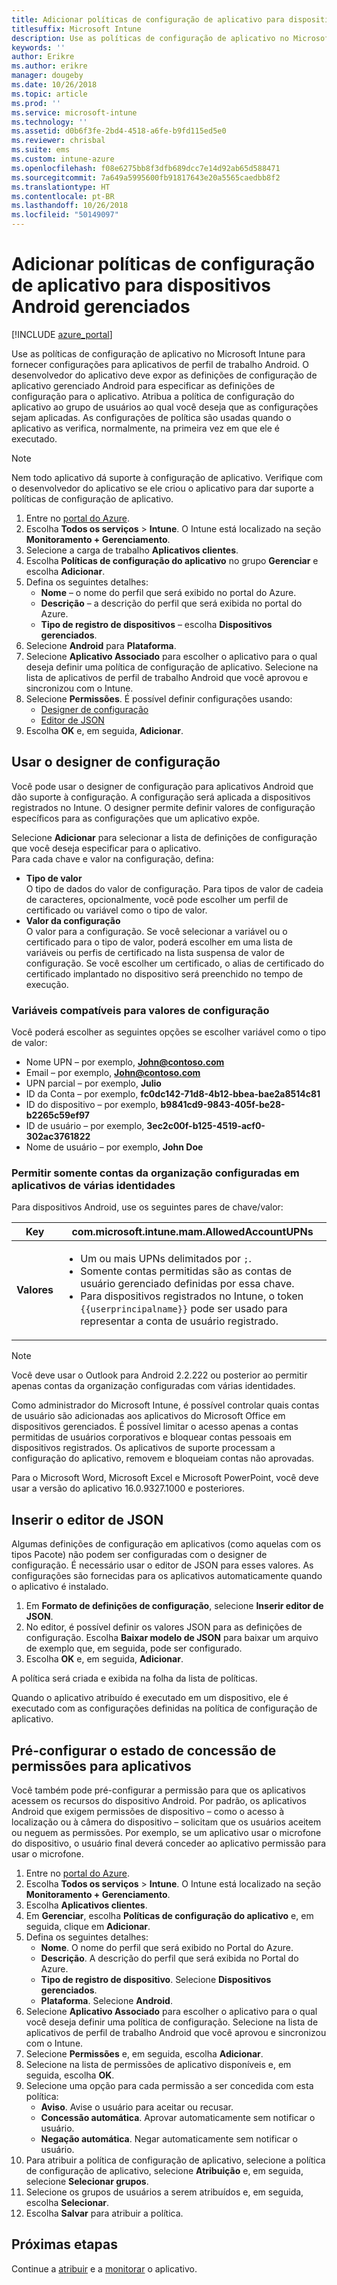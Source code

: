 ```yaml
---
title: Adicionar políticas de configuração de aplicativo para dispositivos Android gerenciados
titlesuffix: Microsoft Intune
description: Use as políticas de configuração de aplicativo no Microsoft Intune para fornecer configurações quando os usuários executarem um aplicativo de perfil de trabalho Android.
keywords: ''
author: Erikre
ms.author: erikre
manager: dougeby
ms.date: 10/26/2018
ms.topic: article
ms.prod: ''
ms.service: microsoft-intune
ms.technology: ''
ms.assetid: d0b6f3fe-2bd4-4518-a6fe-b9fd115ed5e0
ms.reviewer: chrisbal
ms.suite: ems
ms.custom: intune-azure
ms.openlocfilehash: f08e6275bb8f3dfb689dcc7e14d92ab65d588471
ms.sourcegitcommit: 7a649a5995600fb91817643e20a5565caedbb8f2
ms.translationtype: HT
ms.contentlocale: pt-BR
ms.lasthandoff: 10/26/2018
ms.locfileid: "50149097"
---
```

# <a name="add-app-configuration-policies-for-managed-android-devices"></a>Adicionar políticas de configuração de aplicativo para dispositivos Android gerenciados

[!INCLUDE [azure_portal](./includes/azure_portal.md)]

Use as políticas de configuração de aplicativo no Microsoft Intune para fornecer configurações para aplicativos de perfil de trabalho Android. O desenvolvedor do aplicativo deve expor as definições de configuração de aplicativo gerenciado Android para especificar as definições de configuração para o aplicativo. Atribua a política de configuração do aplicativo ao grupo de usuários ao qual você deseja que as configurações sejam aplicadas.  As configurações de política são usadas quando o aplicativo as verifica, normalmente, na primeira vez em que ele é executado.

> [!Note]  
> Nem todo aplicativo dá suporte à configuração de aplicativo. Verifique com o desenvolvedor do aplicativo se ele criou o aplicativo para dar suporte a políticas de configuração de aplicativo.

1. Entre no [portal do Azure](https://portal.azure.com).
2. Escolha **Todos os serviços** > **Intune**. O Intune está localizado na seção **Monitoramento + Gerenciamento**.
3. Selecione a carga de trabalho **Aplicativos clientes**.
4. Escolha **Políticas de configuração do aplicativo** no grupo **Gerenciar** e escolha **Adicionar**.
5. Defina os seguintes detalhes:
    - **Nome** – o nome do perfil que será exibido no portal do Azure.
    - **Descrição** – a descrição do perfil que será exibida no portal do Azure.
    - **Tipo de registro de dispositivos** – escolha **Dispositivos gerenciados**.
6. Selecione **Android** para **Plataforma**.
7. Selecione **Aplicativo Associado** para escolher o aplicativo para o qual deseja definir uma política de configuração de aplicativo. Selecione na lista de aplicativos de perfil de trabalho Android que você aprovou e sincronizou com o Intune.
8. Selecione **Permissões**. É possível definir configurações usando:
    - [Designer de configuração](#Use-the-configuration-designer)
    - [Editor de JSON](#Enter-the-JSON-editor)
9. Escolha **OK** e, em seguida, **Adicionar**.

## <a name="use-the-configuration-designer"></a>Usar o designer de configuração

Você pode usar o designer de configuração para aplicativos Android que dão suporte à configuração. A configuração será aplicada a dispositivos registrados no Intune. O designer permite definir valores de configuração específicos para as configurações que um aplicativo expõe.

Selecione **Adicionar** para selecionar a lista de definições de configuração que você deseja especificar para o aplicativo.  
Para cada chave e valor na configuração, defina:

  - **Tipo de valor**  
    O tipo de dados do valor de configuração. Para tipos de valor de cadeia de caracteres, opcionalmente, você pode escolher um perfil de certificado ou variável como o tipo de valor.
  - **Valor da configuração**  
    O valor para a configuração. Se você selecionar a variável ou o certificado para o tipo de valor, poderá escolher em uma lista de variáveis ou perfis de certificado na lista suspensa de valor de configuração.  Se você escolher um certificado, o alias de certificado do certificado implantado no dispositivo será preenchido no tempo de execução.
    
### <a name="supported-variables-for-configuration-values"></a>Variáveis compatíveis para valores de configuração

Você poderá escolher as seguintes opções se escolher variável como o tipo de valor:
- Nome UPN – por exemplo, **John@contoso.com**
- Email – por exemplo, **John@contoso.com**
- UPN parcial – por exemplo, **Julio**
- ID da Conta – por exemplo, **fc0dc142-71d8-4b12-bbea-bae2a8514c81**
- ID do dispositivo – por exemplo, **b9841cd9-9843-405f-be28-b2265c59ef97**
- ID de usuário – por exemplo, **3ec2c00f-b125-4519-acf0-302ac3761822**
- Nome de usuário – por exemplo, **John Doe**

### <a name="allow-only-configured-organization-accounts-in-multi-identity-apps"></a>Permitir somente contas da organização configuradas em aplicativos de várias identidades 

Para dispositivos Android, use os seguintes pares de chave/valor:

| **Key** | com.microsoft.intune.mam.AllowedAccountUPNs |
|--------|-------------------------------------------------------------------------------------------------------------------------------------------------------------------------------------------------------------------------------|
| **Valores** | <ul><li>Um ou mais UPNs delimitados por <code>;</code>.</li><li>Somente contas permitidas são as contas de usuário gerenciado definidas por essa chave.</li><li> Para dispositivos registrados no Intune, o token <code>{{userprincipalname}}</code> pode ser usado para representar a conta de usuário registrado.</li></ul> |

   > [!NOTE]
   > Você deve usar o Outlook para Android 2.2.222 ou posterior ao permitir apenas contas da organização configuradas com várias identidades.<p></p>
   > Como administrador do Microsoft Intune, é possível controlar quais contas de usuário são adicionadas aos aplicativos do Microsoft Office em dispositivos gerenciados. É possível limitar o acesso apenas a contas permitidas de usuários corporativos e bloquear contas pessoais em dispositivos registrados. Os aplicativos de suporte processam a configuração do aplicativo, removem e bloqueiam contas não aprovadas.<p></p>
   > Para o Microsoft Word, Microsoft Excel e Microsoft PowerPoint, você deve usar a versão do aplicativo 16.0.9327.1000 e posteriores. 

## <a name="enter-the-json-editor"></a>Inserir o editor de JSON

Algumas definições de configuração em aplicativos (como aquelas com os tipos Pacote) não podem ser configuradas com o designer de configuração. É necessário usar o editor de JSON para esses valores. As configurações são fornecidas para os aplicativos automaticamente quando o aplicativo é instalado.

1. Em **Formato de definições de configuração**, selecione **Inserir editor de JSON**.
2. No editor, é possível definir os valores JSON para as definições de configuração. Escolha **Baixar modelo de JSON** para baixar um arquivo de exemplo que, em seguida, pode ser configurado.
3. Escolha **OK** e, em seguida, **Adicionar**.

A política será criada e exibida na folha da lista de políticas.

Quando o aplicativo atribuído é executado em um dispositivo, ele é executado com as configurações definidas na política de configuração de aplicativo.

## <a name="preconfigure-the-permissions-grant-state-for-apps"></a>Pré-configurar o estado de concessão de permissões para aplicativos

Você também pode pré-configurar a permissão para que os aplicativos acessem os recursos do dispositivo Android. Por padrão, os aplicativos Android que exigem permissões de dispositivo – como o acesso à localização ou à câmera do dispositivo – solicitam que os usuários aceitem ou neguem as permissões. Por exemplo, se um aplicativo usar o microfone do dispositivo, o usuário final deverá conceder ao aplicativo permissão para usar o microfone.

1. Entre no [portal do Azure](https://portal.azure.com).
2. Escolha **Todos os serviços** > **Intune**. O Intune está localizado na seção **Monitoramento + Gerenciamento**.
3. Escolha **Aplicativos clientes**.
3. Em **Gerenciar**, escolha **Políticas de configuração do aplicativo** e, em seguida, clique em **Adicionar**.
4. Defina os seguintes detalhes:
    - **Nome**. O nome do perfil que será exibido no Portal do Azure.
    - **Descrição**. A descrição do perfil que será exibida no Portal do Azure.
    - **Tipo de registro de dispositivo**. Selecione **Dispositivos gerenciados**.
    - **Plataforma**. Selecione **Android**.
5. Selecione **Aplicativo Associado** para escolher o aplicativo para o qual você deseja definir uma política de configuração. Selecione na lista de aplicativos de perfil de trabalho Android que você aprovou e sincronizou com o Intune.
6. Selecione **Permissões** e, em seguida, escolha **Adicionar**.
7. Selecione na lista de permissões de aplicativo disponíveis e, em seguida, escolha **OK**.
8. Selecione uma opção para cada permissão a ser concedida com esta política:
    - **Aviso**. Avise o usuário para aceitar ou recusar.
    - **Concessão automática**. Aprovar automaticamente sem notificar o usuário.
    - **Negação automática**. Negar automaticamente sem notificar o usuário.
9. Para atribuir a política de configuração de aplicativo, selecione a política de configuração de aplicativo, selecione **Atribuição** e, em seguida, selecione **Selecionar grupos**.
10. Selecione os grupos de usuários a serem atribuídos e, em seguida, escolha **Selecionar**.
11. Escolha **Salvar** para atribuir a política.

## <a name="next-steps"></a>Próximas etapas

Continue a [atribuir](apps-deploy.md) e a [monitorar](apps-monitor.md) o aplicativo.

